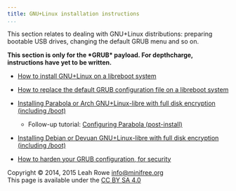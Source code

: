 ```yaml
---
title: GNU+Linux installation instructions
...
```


This section relates to dealing with GNU+Linux distributions: preparing
bootable USB drives, changing the default GRUB menu and so on.

**This section is only for the \*GRUB\* payload. For depthcharge,
instructions have yet to be written.**

-   [How to install GNU+Linux on a libreboot
    system](grub_boot_installer.md)

-   [How to replace the default GRUB configuration file on a libreboot
    system](grub_cbfs.md)
-   [Installing Parabola or Arch GNU+Linux-libre with full disk
    encryption (including /boot)](encrypted_parabola.md)
    -   Follow-up tutorial: [Configuring Parabola
        (post-install)](configuring_parabola.md)
-   [Installing Debian or Devuan GNU+Linux-libre with full disk
    encryption (including /boot)](encrypted_debian.md)
-   [How to harden your GRUB configuration, for
    security](grub_hardening.md)

Copyright © 2014, 2015 Leah Rowe <info@minifree.org>\
This page is available under the [CC BY SA 4.0](../cc-by-sa-4.0.txt)
